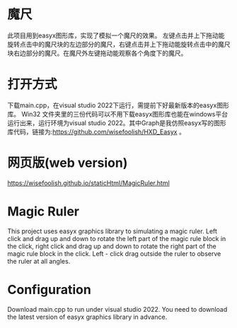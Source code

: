 # 魔尺

此项目用到easyx图形库，实现了模拟一个魔尺的效果。
左键点击并上下拖动能旋转点击中的魔尺块的左边部分的魔尺，右键点击并上下拖动能旋转点击中的魔尺块右边部分的魔尺。在魔尺外左键拖动能观察各个角度下的魔尺。

# 打开方式

下载main.cpp，在visual studio 2022下运行，需提前下好最新版本的easyx图形库。
Win32 文件夹里的三份代码可以不用下载easyx图形库也能在windows平台运行出来，运行环境为visual studio 2022。其中Graph是我仿照easyx写的图形库代码，链接为:https://github.com/wisefoolish/HXD_Easyx 。

# 网页版(web version)
https://wisefoolish.github.io/staticHtml/MagicRuler.html

# Magic Ruler

This project uses easyx graphics library to simulating a magic ruler.
Left click and drag up and down to rotate the left part of the magic rule block in the click, right click and drag up and down to rotate the right part of the magic rule block in the click. Left - click drag outside the ruler to observe the ruler at all angles.

# Configuration

Download main.cpp to run under visual studio 2022. You need to download the latest version of easyx graphics library in advance.

